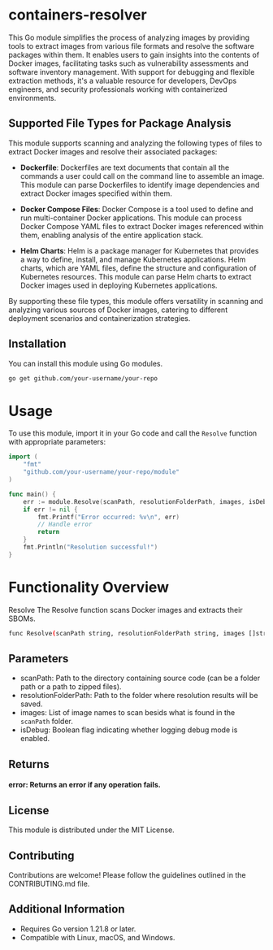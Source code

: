 # containers-resolver
This Go module simplifies the process of analyzing images by providing tools to extract images from various file formats and resolve the software packages within them. It enables users to gain insights into the contents of Docker images, facilitating tasks such as vulnerability assessments and software inventory management. With support for debugging and flexible extraction methods, it's a valuable resource for developers, DevOps engineers, and security professionals working with containerized environments.


## Supported File Types for Package Analysis

This module supports scanning and analyzing the following types of files to extract Docker images and resolve their associated packages:

- **Dockerfile**: Dockerfiles are text documents that contain all the commands a user could call on the command line to assemble an image. This module can parse Dockerfiles to identify image dependencies and extract Docker images specified within them.

- **Docker Compose Files**: Docker Compose is a tool used to define and run multi-container Docker applications. This module can process Docker Compose YAML files to extract Docker images referenced within them, enabling analysis of the entire application stack.

- **Helm Charts**: Helm is a package manager for Kubernetes that provides a way to define, install, and manage Kubernetes applications. Helm charts, which are YAML files, define the structure and configuration of Kubernetes resources. This module can parse Helm charts to extract Docker images used in deploying Kubernetes applications.

By supporting these file types, this module offers versatility in scanning and analyzing various sources of Docker images, catering to different deployment scenarios and containerization strategies.

## Installation

You can install this module using Go modules. 

```bash
go get github.com/your-username/your-repo
```


# Usage

To use this module, import it in your Go code and call the `Resolve` function with appropriate parameters:

```go
import (
    "fmt"
    "github.com/your-username/your-repo/module"
)

func main() {
    err := module.Resolve(scanPath, resolutionFolderPath, images, isDebug)
    if err != nil {
        fmt.Printf("Error occurred: %v\n", err)
        // Handle error
        return
    }
    fmt.Println("Resolution successful!")
}
```

# Functionality Overview
Resolve
The Resolve function scans Docker images and extracts their SBOMs.

``` bash
func Resolve(scanPath string, resolutionFolderPath string, images []string, isDebug bool) error
```

## Parameters
- scanPath: Path to the directory containing source code (can be a folder path or a path to zipped files).
- resolutionFolderPath: Path to the folder where resolution results will be saved.
- images: List of image names to scan besids what is found in the `scanPath` folder.
- isDebug: Boolean flag indicating whether logging debug mode is enabled.

## Returns
#### error: Returns an error if any operation fails.

## License
This module is distributed under the MIT License.

## Contributing
Contributions are welcome! Please follow the guidelines outlined in the CONTRIBUTING.md file.

## Additional Information

- Requires Go version 1.21.8 or later.
- Compatible with Linux, macOS, and Windows.

